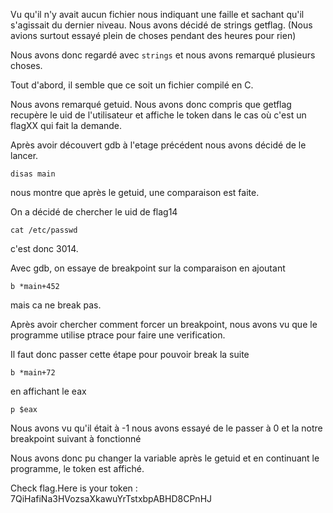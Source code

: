 Vu qu'il n'y avait aucun fichier nous indiquant une faille et sachant qu'il s'agissait du dernier niveau.
Nous avons décidé de strings getflag. (Nous avions surtout essayé plein de choses pendant des heures pour rien)

Nous avons donc regardé avec `strings` et nous avons remarqué plusieurs choses.

Tout d'abord, il semble que ce soit un fichier compilé en C.

Nous avons remarqué getuid. Nous avons donc compris que getflag recupère le uid de l'utilisateur et affiche le token dans le cas où c'est un flagXX qui fait la demande.

Après avoir découvert gdb à l'etage précédent nous avons décidé de le lancer.

```
disas main
```

nous montre que après le getuid, une comparaison est faite.


On a décidé de chercher le uid de flag14

```
cat /etc/passwd
```

c'est donc 3014.

Avec gdb, on essaye de breakpoint sur la comparaison en ajoutant

```
b *main+452
```

mais ca ne break pas.

Après avoir chercher comment forcer un breakpoint, nous avons vu que le programme utilise ptrace pour faire une verification.

Il faut donc passer cette étape pour pouvoir break la suite

```
b *main+72
```

en affichant le eax

```
p $eax
```

Nous avons vu qu'il était à -1 nous avons essayé de le passer à 0 et la notre breakpoint suivant à fonctionné


Nous avons donc pu changer la variable après le getuid et en continuant le programme, le token est affiché.

Check flag.Here is your token : 7QiHafiNa3HVozsaXkawuYrTstxbpABHD8CPnHJ
